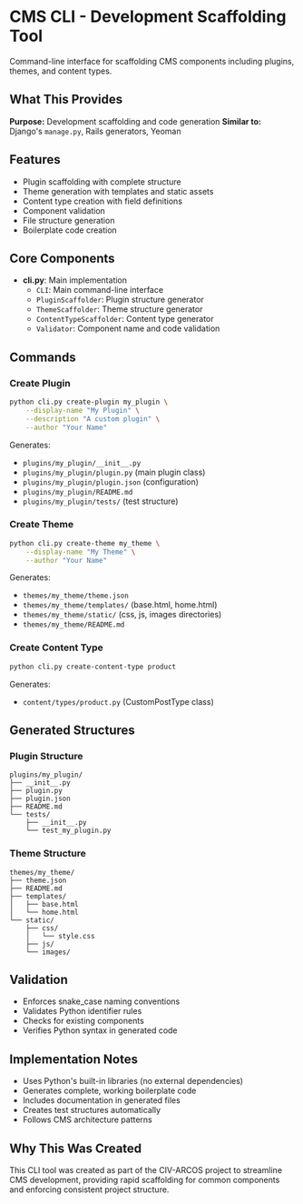 # CMS CLI - Development Scaffolding Tool

Command-line interface for scaffolding CMS components including plugins, themes, and content types.

## What This Provides

**Purpose:** Development scaffolding and code generation
**Similar to:** Django's `manage.py`, Rails generators, Yeoman

## Features

- Plugin scaffolding with complete structure
- Theme generation with templates and static assets
- Content type creation with field definitions
- Component validation
- File structure generation
- Boilerplate code creation

## Core Components

- **cli.py**: Main implementation
  - `CLI`: Main command-line interface
  - `PluginScaffolder`: Plugin structure generator
  - `ThemeScaffolder`: Theme structure generator
  - `ContentTypeScaffolder`: Content type generator
  - `Validator`: Component name and code validation

## Commands

### Create Plugin

```bash
python cli.py create-plugin my_plugin \
    --display-name "My Plugin" \
    --description "A custom plugin" \
    --author "Your Name"
```

Generates:
- `plugins/my_plugin/__init__.py`
- `plugins/my_plugin/plugin.py` (main plugin class)
- `plugins/my_plugin/plugin.json` (configuration)
- `plugins/my_plugin/README.md`
- `plugins/my_plugin/tests/` (test structure)

### Create Theme

```bash
python cli.py create-theme my_theme \
    --display-name "My Theme" \
    --author "Your Name"
```

Generates:
- `themes/my_theme/theme.json`
- `themes/my_theme/templates/` (base.html, home.html)
- `themes/my_theme/static/` (css, js, images directories)
- `themes/my_theme/README.md`

### Create Content Type

```bash
python cli.py create-content-type product
```

Generates:
- `content/types/product.py` (CustomPostType class)

## Generated Structures

### Plugin Structure
```
plugins/my_plugin/
├── __init__.py
├── plugin.py
├── plugin.json
├── README.md
└── tests/
    ├── __init__.py
    └── test_my_plugin.py
```

### Theme Structure
```
themes/my_theme/
├── theme.json
├── README.md
├── templates/
│   ├── base.html
│   └── home.html
└── static/
    ├── css/
    │   └── style.css
    ├── js/
    └── images/
```

## Validation

- Enforces snake_case naming conventions
- Validates Python identifier rules
- Checks for existing components
- Verifies Python syntax in generated code

## Implementation Notes

- Uses Python's built-in libraries (no external dependencies)
- Generates complete, working boilerplate code
- Includes documentation in generated files
- Creates test structures automatically
- Follows CMS architecture patterns

## Why This Was Created

This CLI tool was created as part of the CIV-ARCOS project to streamline CMS development, providing rapid scaffolding for common components and enforcing consistent project structure.
